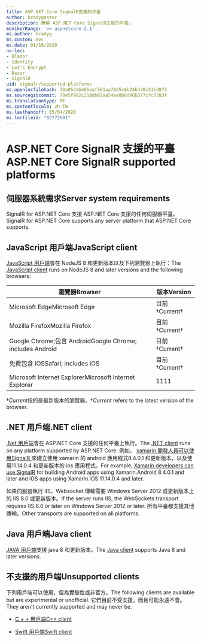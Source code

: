 ```yaml
---
title: ASP.NET Core SignalR支援的平臺
author: bradygaster
description: 瞭解 ASP.NET Core SignalR支援的平臺。
monikerRange: '>= aspnetcore-2.1'
ms.author: bradyg
ms.custom: mvc
ms.date: 01/16/2020
no-loc:
- Blazor
- Identity
- Let's Encrypt
- Razor
- SignalR
uid: signalr/supported-platforms
ms.openlocfilehash: 70a05dabb95aaf561aa78d5c8b24b430c51bd973
ms.sourcegitcommit: 70e5f982c218db82aa54aa8b8d96b377cfc7283f
ms.translationtype: MT
ms.contentlocale: zh-TW
ms.lasthandoff: 05/04/2020
ms.locfileid: "82772601"
---
```

# <a name="aspnet-core-signalr-supported-platforms"></a><span data-ttu-id="42b26-103">ASP.NET Core SignalR 支援的平臺</span><span class="sxs-lookup"><span data-stu-id="42b26-103">ASP.NET Core SignalR supported platforms</span></span>

## <a name="server-system-requirements"></a><span data-ttu-id="42b26-104">伺服器系統需求</span><span class="sxs-lookup"><span data-stu-id="42b26-104">Server system requirements</span></span>

<span data-ttu-id="42b26-105">SignalR for ASP.NET Core 支援 ASP.NET Core 支援的任何伺服器平臺。</span><span class="sxs-lookup"><span data-stu-id="42b26-105">SignalR for ASP.NET Core supports any server platform that ASP.NET Core supports.</span></span>

## <a name="javascript-client"></a><span data-ttu-id="42b26-106">JavaScript 用戶端</span><span class="sxs-lookup"><span data-stu-id="42b26-106">JavaScript client</span></span>

<span data-ttu-id="42b26-107">[JavaScript 用戶端](xref:signalr/javascript-client)會在 NodeJS 8 和更新版本以及下列瀏覽器上執行：</span><span class="sxs-lookup"><span data-stu-id="42b26-107">The [JavaScript client](xref:signalr/javascript-client) runs on NodeJS 8 and later versions and the following browsers:</span></span>

| <span data-ttu-id="42b26-108">瀏覽器</span><span class="sxs-lookup"><span data-stu-id="42b26-108">Browser</span></span>                         | <span data-ttu-id="42b26-109">版本</span><span class="sxs-lookup"><span data-stu-id="42b26-109">Version</span></span>         |
| ------------------------------- | --------------- |
| <span data-ttu-id="42b26-110">Microsoft Edge</span><span class="sxs-lookup"><span data-stu-id="42b26-110">Microsoft Edge</span></span>                  | <span data-ttu-id="42b26-111">目前&dagger;</span><span class="sxs-lookup"><span data-stu-id="42b26-111">Current&dagger;</span></span> |
| <span data-ttu-id="42b26-112">Mozilla Firefox</span><span class="sxs-lookup"><span data-stu-id="42b26-112">Mozilla Firefox</span></span>                 | <span data-ttu-id="42b26-113">目前&dagger;</span><span class="sxs-lookup"><span data-stu-id="42b26-113">Current&dagger;</span></span> |
| <span data-ttu-id="42b26-114">Google Chrome;包含 Android</span><span class="sxs-lookup"><span data-stu-id="42b26-114">Google Chrome; includes Android</span></span> | <span data-ttu-id="42b26-115">目前&dagger;</span><span class="sxs-lookup"><span data-stu-id="42b26-115">Current&dagger;</span></span> |
| <span data-ttu-id="42b26-116">免費包含 iOS</span><span class="sxs-lookup"><span data-stu-id="42b26-116">Safari; includes iOS</span></span>            | <span data-ttu-id="42b26-117">目前&dagger;</span><span class="sxs-lookup"><span data-stu-id="42b26-117">Current&dagger;</span></span> |
| <span data-ttu-id="42b26-118">Microsoft Internet Explorer</span><span class="sxs-lookup"><span data-stu-id="42b26-118">Microsoft Internet Explorer</span></span>     | <span data-ttu-id="42b26-119">11</span><span class="sxs-lookup"><span data-stu-id="42b26-119">11</span></span>              |

<span data-ttu-id="42b26-120">&dagger;*Current*指的是最新版本的瀏覽器。</span><span class="sxs-lookup"><span data-stu-id="42b26-120">&dagger;*Current* refers to the latest version of the browser.</span></span>

## <a name="net-client"></a><span data-ttu-id="42b26-121">.NET 用戶端</span><span class="sxs-lookup"><span data-stu-id="42b26-121">.NET client</span></span>

<span data-ttu-id="42b26-122">[.Net 用戶端](xref:signalr/dotnet-client)會在 ASP.NET Core 支援的任何平臺上執行。</span><span class="sxs-lookup"><span data-stu-id="42b26-122">The [.NET client](xref:signalr/dotnet-client) runs on any platform supported by ASP.NET Core.</span></span> <span data-ttu-id="42b26-123">例如， [xamarin 開發人員可以使用SignalR ](https://github.com/aspnet/Announcements/issues/305)來建立使用 xamarin 的 android 應用程式8.4.0.1 和更新版本，以及使用11.14.0.4 和更新版本的 ios 應用程式。</span><span class="sxs-lookup"><span data-stu-id="42b26-123">For example, [Xamarin developers can use SignalR](https://github.com/aspnet/Announcements/issues/305) for building Android apps using Xamarin.Android 8.4.0.1 and later and iOS apps using Xamarin.iOS 11.14.0.4 and later.</span></span>

<span data-ttu-id="42b26-124">如果伺服器執行 IIS，Websocket 傳輸需要 Windows Server 2012 或更新版本上的 IIS 8.0 或更新版本。</span><span class="sxs-lookup"><span data-stu-id="42b26-124">If the server runs IIS, the WebSockets transport requires IIS 8.0 or later on Windows Server 2012 or later.</span></span> <span data-ttu-id="42b26-125">所有平臺都支援其他傳輸。</span><span class="sxs-lookup"><span data-stu-id="42b26-125">Other transports are supported on all platforms.</span></span>

## <a name="java-client"></a><span data-ttu-id="42b26-126">Java 用戶端</span><span class="sxs-lookup"><span data-stu-id="42b26-126">Java client</span></span>

<span data-ttu-id="42b26-127">[JAVA 用戶端](xref:signalr/java-client)支援 java 8 和更新版本。</span><span class="sxs-lookup"><span data-stu-id="42b26-127">The [Java client](xref:signalr/java-client) supports Java 8 and later versions.</span></span>

## <a name="unsupported-clients"></a><span data-ttu-id="42b26-128">不支援的用戶端</span><span class="sxs-lookup"><span data-stu-id="42b26-128">Unsupported clients</span></span>

<span data-ttu-id="42b26-129">下列用戶端可以使用，但為實驗性或非官方。</span><span class="sxs-lookup"><span data-stu-id="42b26-129">The following clients are available but are experimental or unofficial.</span></span> <span data-ttu-id="42b26-130">它們目前不受支援，而且可能永遠不會。</span><span class="sxs-lookup"><span data-stu-id="42b26-130">They aren't currently supported and may never be.</span></span>

* <span data-ttu-id="42b26-131">[C + + 用戶端](https://github.com/aspnet/SignalR-Client-Cpp)</span><span class="sxs-lookup"><span data-stu-id="42b26-131">[C++ client](https://github.com/aspnet/SignalR-Client-Cpp)</span></span>

* <span data-ttu-id="42b26-132">[Swift 用戶端](https://github.com/moozzyk/SignalR-Client-Swift)</span><span class="sxs-lookup"><span data-stu-id="42b26-132">[Swift client](https://github.com/moozzyk/SignalR-Client-Swift)</span></span>
